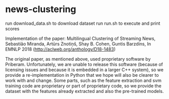 # news-clustering

run download_data.sh to download dataset
run run.sh to execute and print scores

Implementation of the paper: Multilingual Clustering of Streaming News, Sebastião Miranda, Artūrs Znotiņš, Shay B. Cohen, Guntis Barzdins, In EMNLP 2018 (http://aclweb.org/anthology/D18-1483)

The original paper, as mentioned above, used proprietary software by Priberam. Unfortunately, we are unable to release this software (because of licensing issues and because it is embedded in a larger C++ system), so we provide a re-implementation in Python that we hope will also be clearer to work with and change. Some parts, such as the feature extraction and svm training code are proprietary or part of proprietary code, so we provide the dataset with the features already extracted and also the pre-trained models.

